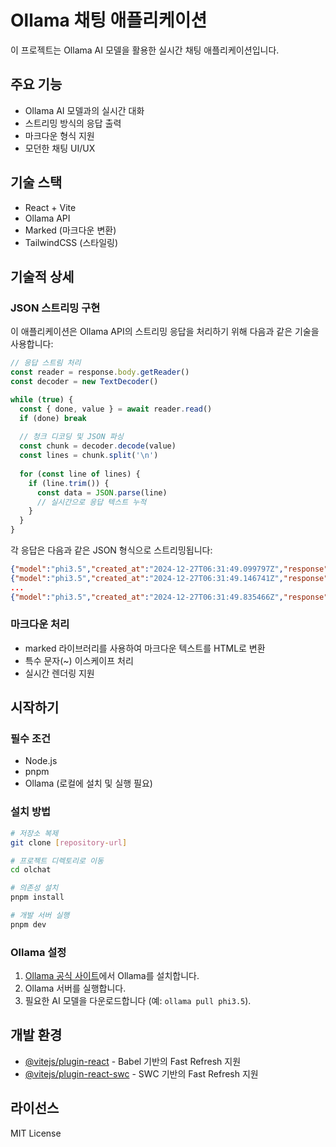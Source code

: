 # Ollama 채팅 애플리케이션

이 프로젝트는 Ollama AI 모델을 활용한 실시간 채팅 애플리케이션입니다.

## 주요 기능

- Ollama AI 모델과의 실시간 대화
- 스트리밍 방식의 응답 출력
- 마크다운 형식 지원
- 모던한 채팅 UI/UX

## 기술 스택

- React + Vite
- Ollama API
- Marked (마크다운 변환)
- TailwindCSS (스타일링)

## 기술적 상세

### JSON 스트리밍 구현
이 애플리케이션은 Ollama API의 스트리밍 응답을 처리하기 위해 다음과 같은 기술을 사용합니다:

```javascript
// 응답 스트림 처리
const reader = response.body.getReader()
const decoder = new TextDecoder()

while (true) {
  const { done, value } = await reader.read()
  if (done) break
  
  // 청크 디코딩 및 JSON 파싱
  const chunk = decoder.decode(value)
  const lines = chunk.split('\n')
  
  for (const line of lines) {
    if (line.trim()) {
      const data = JSON.parse(line)
      // 실시간으로 응답 텍스트 누적
    }
  }
}
```

각 응답은 다음과 같은 JSON 형식으로 스트리밍됩니다:
```json
{"model":"phi3.5","created_at":"2024-12-27T06:31:49.099797Z","response":"It","done":false}
{"model":"phi3.5","created_at":"2024-12-27T06:31:49.146741Z","response":"appears","done":false}
...
{"model":"phi3.5","created_at":"2024-12-27T06:31:49.835466Z","response":".","done":true}
```

### 마크다운 처리
- marked 라이브러리를 사용하여 마크다운 텍스트를 HTML로 변환
- 특수 문자(~) 이스케이프 처리
- 실시간 렌더링 지원

## 시작하기

### 필수 조건
- Node.js
- pnpm
- Ollama (로컬에 설치 및 실행 필요)

### 설치 방법

```bash
# 저장소 복제
git clone [repository-url]

# 프로젝트 디렉토리로 이동
cd olchat

# 의존성 설치
pnpm install

# 개발 서버 실행
pnpm dev
```

### Ollama 설정

1. [Ollama 공식 사이트](https://ollama.ai)에서 Ollama를 설치합니다.
2. Ollama 서버를 실행합니다.
3. 필요한 AI 모델을 다운로드합니다 (예: `ollama pull phi3.5`).

## 개발 환경

- [@vitejs/plugin-react](https://github.com/vitejs/vite-plugin-react/blob/main/packages/plugin-react/README.md) - Babel 기반의 Fast Refresh 지원
- [@vitejs/plugin-react-swc](https://github.com/vitejs/vite-plugin-react-swc) - SWC 기반의 Fast Refresh 지원

## 라이선스

MIT License

